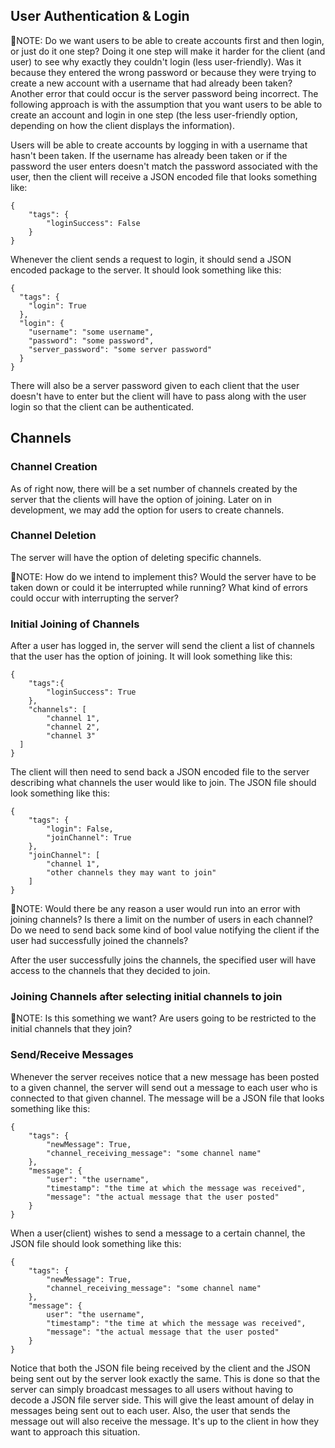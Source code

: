 ## User Authentication & Login

&#x1F534;NOTE: Do we want users to be able to create accounts first and then
login, or just do it one step? Doing it one step will make it harder for the
client (and user) to see why exactly they couldn't login (less user-friendly).
Was it because they entered the wrong password or because they were trying to
create a new account with a username that had already been taken? Another error
that could occur is the server password being incorrect. The following approach
is with the assumption that you want users to be able to create an account and
login in one step (the less user-friendly option, depending on how the client
displays the information).

Users will be able to create accounts by logging in with a username that hasn't
been taken. If the username has already been taken or if the password the user
enters doesn't match the password associated with the user, then the client will
receive a JSON encoded file that looks something like:
<pre><code>{
	"tags": {
		"loginSuccess": False
    }
}
</code></pre>
Whenever the client sends a request to login, it should send a JSON encoded
package to the server. It should look something like this:
<pre><code>{
  "tags": {
    "login": True
  },
  "login": {
    "username": "some username",
    "password": "some password",
    "server_password": "some server password"
  }
}
</code></pre>
There will also be a server password given to each client that the user doesn't
have to enter but the client will have to pass along with the user login so that
the client can be authenticated.

## Channels
### Channel Creation
As of right now, there will be a set number of channels created by the server
that the clients will have the option of joining. Later on in development, we
may add the option for users to create channels.

### Channel Deletion
The server will have the option of deleting specific channels.

&#x1F534;NOTE: How do we intend to implement this? Would the server have to
be taken down or could it be interrupted while running? What kind of errors
could occur with interrupting the server?

### Initial Joining of Channels
After a user has logged in, the server will send the client a list of channels
that the user has the option of joining. It will look something like this:
<pre><code>{
	"tags":{
		"loginSuccess": True
    },
 	"channels": [
    	"channel 1",
    	"channel 2",
    	"channel 3"
  ]
}
</code></pre>
The client will then need to send back a JSON encoded file to the server
describing what channels the user would like to join. The JSON file should look
something like this:
<pre><code>{
	"tags": {
		"login": False,
        "joinChannel": True
    },
    "joinChannel": [
    	"channel 1",
        "other channels they may want to join"
    ]
}
</code></pre>
&#x1F534;NOTE: Would there be any reason a user would run into an error
with joining channels? Is there a limit on the number of users in each channel?
Do we need to send back some kind of bool value notifying the client if the
user had successfully joined the channels?

After the user successfully joins the channels, the specified user will have
access to the channels that they decided to join.

### Joining Channels after selecting initial channels to join
&#x1F534;NOTE: Is this something we want? Are users going to be restricted to
the initial channels that they join?

### Send/Receive Messages
Whenever the server receives notice that a new message has been posted to a
given channel, the server will send out a message to each user who is connected
to that given channel. The message will be a JSON file that looks something
like this:
<pre><code>{
	"tags": {
        "newMessage": True,
        "channel_receiving_message": "some channel name"
    },
    "message": {
		"user": "the username",
        "timestamp": "the time at which the message was received",
        "message": "the actual message that the user posted"
	}
}
</code></pre>
When a user(client) wishes to send a message to a certain channel, the JSON
file should look something like this:
<pre><code>{
	"tags": {
		"newMessage": True,
        "channel_receiving_message": "some channel name"
    },
    "message": {
		user": "the username",
        "timestamp": "the time at which the message was received",
        "message": "the actual message that the user posted"
    }
}
</code></pre>
Notice that both the JSON file being received by the client and the JSON
being sent out by the server look exactly the same. This is done so that
the server can simply broadcast messages to all users without having to
decode a JSON file server side. This will give the least amount of delay
in messages being sent out to each user. Also, the user that sends the
message out will also receive the message. It's up to the client in how
they want to approach this situation.

